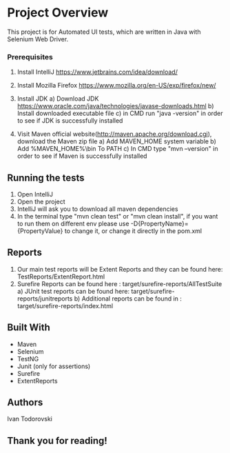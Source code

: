 
# Project Overview

This project is for Automated UI tests, which are written in Java with Selenium Web Driver.



### Prerequisites

1. Install IntelliJ https://www.jetbrains.com/idea/download/
2. Install Mozilla Firefox https://www.mozilla.org/en-US/exp/firefox/new/

3. Install JDK 
a) Download JDK https://www.oracle.com/java/technologies/javase-downloads.html
b) Install downloaded executable file
c) in CMD run "java -version" in order to see if JDK is successfully installed

4. Visit Maven official website(http://maven.apache.org/download.cgi), download the Maven zip file
a) Add MAVEN_HOME system variable
b) Add %MAVEN_HOME%\bin To PATH
c) In CMD type "mvn –version" in order to see if Maven is successfully installed



## Running the tests

1. Open IntelliJ 
2. Open the project
3. IntelliJ will ask you to download all maven dependencies
3. In the terminal type "mvn clean test" or "mvn clean install", if you want to run them on different env please use -D{PropertyName}={PropertyValue} to change it, or change it directly in the pom.xml

## Reports

1. Our main test reports will be Extent Reports and they can be found here: TestReports/ExtentReport.html
2. Surefire Reports can be found here : target/surefire-reports/AllTestSuite
a) JUnit test reports can be found here: target/surefire-reports/junitreports
b) Additional reports can be found in : target/surefire-reports/index.html



## Built With

* Maven
* Selenium
* TestNG
* Junit (only for assertions)
* Surefire
* ExtentReports


## Authors

Ivan Todorovski


## Thank you for reading! 

